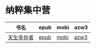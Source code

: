 # 纳粹集中营

| 书名 | epub | mobi | azw3 |
| --- | --- | --- | --- |
| [天生幸存者](http://ct.dalanmei.com/f/31084289-572010474-943d3f) | [epub](http://ct.dalanmei.com/f/31084289-572010474-943d3f) | [mobi](http://ct.dalanmei.com/f/31084289-571562837-ba5a7a) | [azw3](http://ct.dalanmei.com/f/31084289-571911061-2378a9) |

